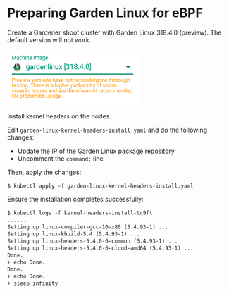 # Preparing Garden Linux for eBPF

Create a Gardener shoot cluster with Garden Linux 318.4.0 (preview).
The default version will not work.

![Garden Linux version](garden-linux-version.png "Garden Linux version")

Install kernel headers on the nodes.

Edit `garden-linux-kernel-headers-install.yaml` and do the following changes:
* Update the IP of the Garden Linux package repository
* Uncomment the `command:` line

Then, apply the changes:
```
$ kubectl apply -f garden-linux-kernel-headers-install.yaml
```

Ensure the installation completes successfully:

```
$ kubectl logs -f kernel-headers-install-tc9ft
......
Setting up linux-compiler-gcc-10-x86 (5.4.93-1) ...
Setting up linux-kbuild-5.4 (5.4.93-1) ...
Setting up linux-headers-5.4.0-6-common (5.4.93-1) ...
Setting up linux-headers-5.4.0-6-cloud-amd64 (5.4.93-1) ...
Done.
+ echo Done.
Done.
+ echo Done.
+ sleep infinity
```
